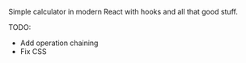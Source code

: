Simple calculator in modern React with hooks and all that good stuff.

TODO:
- Add operation chaining
- Fix CSS
